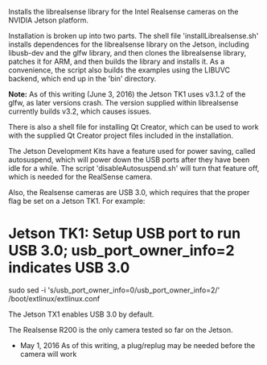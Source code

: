 Installs the librealsense library for the Intel Realsense cameras on the NVIDIA Jetson platform.

Installation is broken up into two parts. The shell file 'installLibrealsense.sh' installs dependences for the librealsense library on the Jetson, including libusb-dev and the glfw library, and then clones the librealsense library, patches it for ARM, and then builds the library and installs it. As a convenience, the script also builds the examples using the LIBUVC backend, which end up in the 'bin' directory.

<b>Note:</b> As of this writing (June 3, 2016) the Jetson TK1 uses v3.1.2 of the glfw, as later versions crash. The version supplied within librealsense currently builds v3.2, which causes issues.

There is also a shell file for installing Qt Creator, which can be used to work with the supplied Qt Creator project files included in the installation.

The Jetson Development Kits have a feature used for power saving, called autosuspend, which will power down the USB ports after they have been idle for a while. The script 'disableAutosuspend.sh' will turn that feature off, which is needed for the RealSense camera.

Also, the Realsense cameras are USB 3.0, which requires that the proper flag be set on a Jetson TK1. For example:

# Jetson TK1: Setup USB port to run USB 3.0; usb_port_owner_info=2 indicates USB 3.0
sudo sed -i 's/usb_port_owner_info=0/usb_port_owner_info=2/' /boot/extlinux/extlinux.conf

The Jetson TX1 enables USB 3.0 by default.

The Realsense R200 is the only camera tested so far on the Jetson.

* May 1, 2016
As of this writing, a plug/replug may be needed before the camera will work



